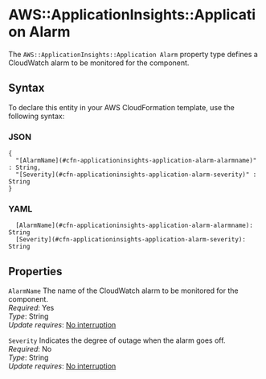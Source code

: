 # AWS::ApplicationInsights::Application Alarm<a name="aws-properties-applicationinsights-application-alarm"></a>

The `AWS::ApplicationInsights::Application Alarm` property type defines a CloudWatch alarm to be monitored for the component\.

## Syntax<a name="aws-properties-applicationinsights-application-alarm-syntax"></a>

To declare this entity in your AWS CloudFormation template, use the following syntax:

### JSON<a name="aws-properties-applicationinsights-application-alarm-syntax.json"></a>

```
{
  "[AlarmName](#cfn-applicationinsights-application-alarm-alarmname)" : String,
  "[Severity](#cfn-applicationinsights-application-alarm-severity)" : String
}
```

### YAML<a name="aws-properties-applicationinsights-application-alarm-syntax.yaml"></a>

```
  [AlarmName](#cfn-applicationinsights-application-alarm-alarmname): String
  [Severity](#cfn-applicationinsights-application-alarm-severity): String
```

## Properties<a name="aws-properties-applicationinsights-application-alarm-properties"></a>

`AlarmName`  <a name="cfn-applicationinsights-application-alarm-alarmname"></a>
The name of the CloudWatch alarm to be monitored for the component\.  
*Required*: Yes  
*Type*: String  
*Update requires*: [No interruption](https://docs.aws.amazon.com/AWSCloudFormation/latest/UserGuide/using-cfn-updating-stacks-update-behaviors.html#update-no-interrupt)

`Severity`  <a name="cfn-applicationinsights-application-alarm-severity"></a>
 Indicates the degree of outage when the alarm goes off\.   
*Required*: No  
*Type*: String  
*Update requires*: [No interruption](https://docs.aws.amazon.com/AWSCloudFormation/latest/UserGuide/using-cfn-updating-stacks-update-behaviors.html#update-no-interrupt)